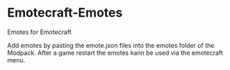 # Emotecraft-Emotes
Emotes for Emotecraft

Add emotes by pasting the emote.json files into the emotes folder of the Modpack.
After a game restart the emotes kann be used via the emotecraft menu.
